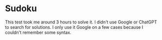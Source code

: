 # Sudoku
This test took me around 3 hours to solve it. 
I didn't use Google or ChatGPT to search for solutions. 
I only use it Google on a few cases because I couldn't remember some syntax.
